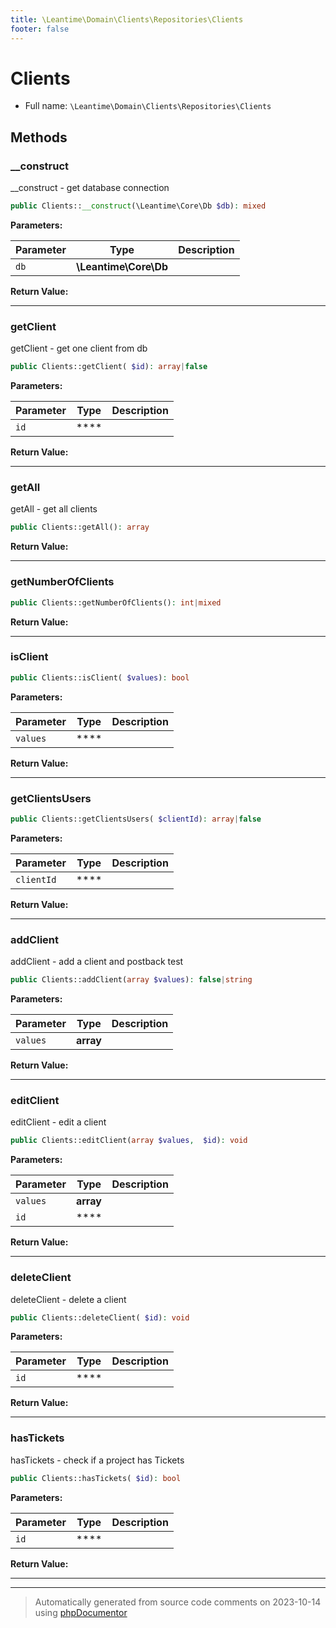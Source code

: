 ```yaml
---
title: \Leantime\Domain\Clients\Repositories\Clients
footer: false
---
```


# Clients





* Full name: `\Leantime\Domain\Clients\Repositories\Clients`



## Methods

### __construct

__construct - get database connection

```php
public Clients::__construct(\Leantime\Core\Db $db): mixed
```








**Parameters:**

| Parameter | Type | Description |
|-----------|------|-------------|
| `db` | **\Leantime\Core\Db** |  |


**Return Value:**





---
### getClient

getClient - get one client from db

```php
public Clients::getClient( $id): array|false
```








**Parameters:**

| Parameter | Type | Description |
|-----------|------|-------------|
| `id` | **** |  |


**Return Value:**





---
### getAll

getAll - get all clients

```php
public Clients::getAll(): array
```









**Return Value:**





---
### getNumberOfClients



```php
public Clients::getNumberOfClients(): int|mixed
```









**Return Value:**





---
### isClient



```php
public Clients::isClient( $values): bool
```








**Parameters:**

| Parameter | Type | Description |
|-----------|------|-------------|
| `values` | **** |  |


**Return Value:**





---
### getClientsUsers



```php
public Clients::getClientsUsers( $clientId): array|false
```








**Parameters:**

| Parameter | Type | Description |
|-----------|------|-------------|
| `clientId` | **** |  |


**Return Value:**





---
### addClient

addClient - add a client and postback test

```php
public Clients::addClient(array $values): false|string
```








**Parameters:**

| Parameter | Type | Description |
|-----------|------|-------------|
| `values` | **array** |  |


**Return Value:**





---
### editClient

editClient - edit a client

```php
public Clients::editClient(array $values,  $id): void
```








**Parameters:**

| Parameter | Type | Description |
|-----------|------|-------------|
| `values` | **array** |  |
| `id` | **** |  |


**Return Value:**





---
### deleteClient

deleteClient - delete a client

```php
public Clients::deleteClient( $id): void
```








**Parameters:**

| Parameter | Type | Description |
|-----------|------|-------------|
| `id` | **** |  |


**Return Value:**





---
### hasTickets

hasTickets - check if a project has Tickets

```php
public Clients::hasTickets( $id): bool
```








**Parameters:**

| Parameter | Type | Description |
|-----------|------|-------------|
| `id` | **** |  |


**Return Value:**





---


---
> Automatically generated from source code comments on 2023-10-14 using [phpDocumentor](http://www.phpdoc.org/)
